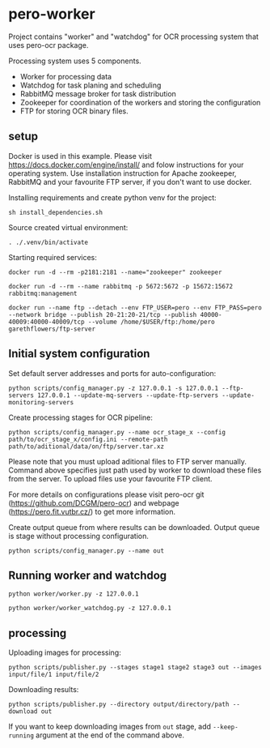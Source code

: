 # pero-worker

Project contains "worker" and "watchdog" for OCR processing system that uses pero-ocr package.

Processing system uses 5 components.
- Worker for processing data
- Watchdog for task planing and scheduling
- RabbitMQ message broker for task distribution
- Zookeeper for coordination of the workers and storing the configuration
- FTP for storing OCR binary files.

## setup

Docker is used in this example. Please visit https://docs.docker.com/engine/install/ and folow instructions for your operating system.
Use installation instruction for Apache zookeeper, RabbitMQ and your favourite FTP server, if you don't want to use docker.

Installing requirements and create python venv for the project:
```
sh install_dependencies.sh
```

Source created virtual environment:
```
. ./.venv/bin/activate
```

Starting required services:
```
docker run -d --rm -p2181:2181 --name="zookeeper" zookeeper
```
```
docker run -d --rm --name rabbitmq -p 5672:5672 -p 15672:15672 rabbitmq:management
```
```
docker run --name ftp --detach --env FTP_USER=pero --env FTP_PASS=pero --network bridge --publish 20-21:20-21/tcp --publish 40000-40009:40000-40009/tcp --volume /home/$USER/ftp:/home/pero garethflowers/ftp-server
```

## Initial system configuration

Set default server addresses and ports for auto-configuration:
```
python scripts/config_manager.py -z 127.0.0.1 -s 127.0.0.1 --ftp-servers 127.0.0.1 --update-mq-servers --update-ftp-servers --update-monitoring-servers
```

Create processing stages for OCR pipeline:
```
python scripts/config_manager.py --name ocr_stage_x --config path/to/ocr_stage_x/config.ini --remote-path path/to/aditional/data/on/ftp/server.tar.xz
```
Please note that you must upload aditional files to FTP server manually. Command above specifies just path used by worker to download these files from the server. To upload files use your favourite FTP client.

For more details on configurations please visit pero-ocr git (https://github.com/DCGM/pero-ocr) and webpage (https://pero.fit.vutbr.cz/) to get more information.

Create output queue from where results can be downloaded. Output queue is stage without processing configuration.
```
python scripts/config_manager.py --name out
```

## Running worker and watchdog

```
python worker/worker.py -z 127.0.0.1
```
```
python worker/worker_watchdog.py -z 127.0.0.1
```

## processing

Uploading images for processing:
```
python scripts/publisher.py --stages stage1 stage2 stage3 out --images input/file/1 input/file/2
```

Downloading results:
```
python scripts/publisher.py --directory output/directory/path --download out
```
If you want to keep downloading images from ```out``` stage, add ```--keep-running``` argument at the end of the command above.
